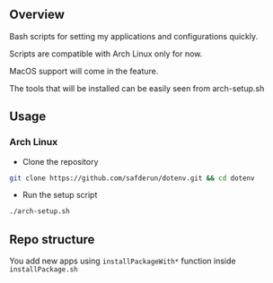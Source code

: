 ## Overview

Bash scripts for setting my applications and configurations quickly.

Scripts are compatible with Arch Linux only for now.

MacOS support will come in the feature.

The tools that will be installed can be easily seen from arch-setup.sh

## Usage

### Arch Linux

- Clone the repository

```bash
git clone https://github.com/safderun/dotenv.git && cd dotenv
```

- Run the setup script

```bash
./arch-setup.sh
```

## Repo structure

You add new apps using `installPackageWith*` function inside `installPackage.sh`

